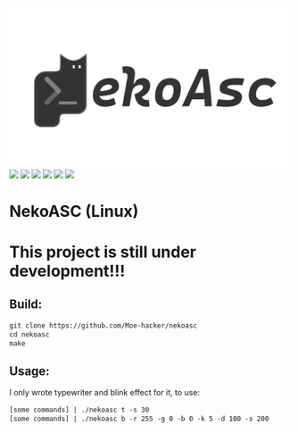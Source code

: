 ![](logo.png)
![](https://img.shields.io/github/stars/Moe-hacker/nekoasc?style=for-the-badge&color=fee4d0&logo=starship&logoColor=fee4d0)
![](https://img.shields.io/github/forks/Moe-hacker/nekoasc?style=for-the-badge&color=fee4d0&logo=git&logoColor=fee4d0)
![](https://img.shields.io/github/license/Moe-hacker/nekoasc?style=for-the-badge&color=fee4d0&logo=cloudera&logoColor=fee4d0)
![](https://img.shields.io/github/repo-size/Moe-hacker/nekoasc?style=for-the-badge&color=fee4d0&logo=files&logoColor=fee4d0)
![](https://img.shields.io/github/last-commit/Moe-hacker/nekoasc?style=for-the-badge&color=fee4d0&logo=codeigniter&logoColor=fee4d0)
![](https://img.shields.io/badge/language-c-green?style=for-the-badge&color=fee4d0&logo=C&logoColor=fee4d0)
# NekoASC (Linux)
# This project is still under development!!!
## Build:
```
git clone https://github.com/Moe-hacker/nekoasc
cd nekoasc
make
```
## Usage:
I only wrote typewriter and blink effect for it, to use:
```
[some commands] | ./nekoasc t -s 30
[some commands] | ./nekoasc b -r 255 -g 0 -b 0 -k 5 -d 100 -s 200
```